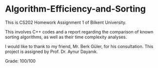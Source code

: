 # Algorithm-Efficiency-and-Sorting
This is CS202 Homework Assignment 1 of Bilkent University.

This involves C++ codes and a report regarding the comparison of known sorting algorithms, as well as their time complexity analyses.

I would like to thank to my friend, Mr. Berk Güler, for his consultation. This project is assigned by Prof. Dr. Aynur Dayanık.

Grade: 100/100
